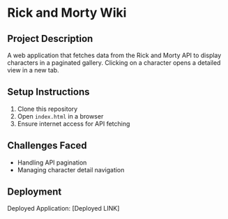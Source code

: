 # Rick and Morty Wiki

## Project Description
A web application that fetches data from the Rick and Morty API to display characters in a paginated gallery. Clicking on a character opens a detailed view in a new tab.

## Setup Instructions
1. Clone this repository
2. Open `index.html` in a browser
3. Ensure internet access for API fetching

## Challenges Faced
- Handling API pagination
- Managing character detail navigation

## Deployment
Deployed Application: [Deployed LINK]
